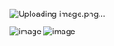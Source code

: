![Uploading image.png…]()

![image](https://github.com/user-attachments/assets/8ed24a97-9165-4ee4-9c37-cef8af66513a)
![image](https://github.com/user-attachments/assets/d509a08b-f0ec-4568-b5ef-8a17d5e76bee)



